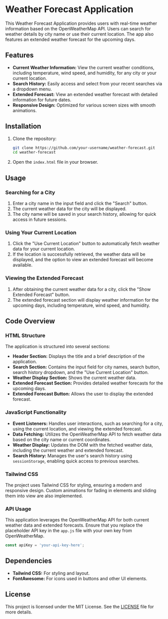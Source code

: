
# Weather Forecast Application

This Weather Forecast Application provides users with real-time weather information based on the OpenWeatherMap API. Users can search for weather details by city name or use their current location. The app also features an extended weather forecast for the upcoming days.

## Features

- **Current Weather Information:** View the current weather conditions, including temperature, wind speed, and humidity, for any city or your current location.
- **Search History:** Easily access and select from your recent searches via a dropdown menu.
- **Extended Forecast:** View an extended weather forecast with detailed information for future dates.
- **Responsive Design:** Optimized for various screen sizes with smooth animations.

## Installation

1. Clone the repository:

   ```bash
   git clone https://github.com/your-username/weather-forecast.git
   cd weather-forecast
   ```

2. Open the `index.html` file in your browser.

## Usage

### Searching for a City

1. Enter a city name in the input field and click the "Search" button. 
2. The current weather data for the city will be displayed.
3. The city name will be saved in your search history, allowing for quick access in future sessions.

### Using Your Current Location

1. Click the "Use Current Location" button to automatically fetch weather data for your current location.
2. If the location is successfully retrieved, the weather data will be displayed, and the option to view an extended forecast will become available.

### Viewing the Extended Forecast

1. After obtaining the current weather data for a city, click the "Show Extended Forecast" button.
2. The extended forecast section will display weather information for the upcoming days, including temperature, wind speed, and humidity.

## Code Overview

### HTML Structure

The application is structured into several sections:

- **Header Section:** Displays the title and a brief description of the application.
- **Search Section:** Contains the input field for city names, search button, search history dropdown, and the "Use Current Location" button.
- **Weather Display Section:** Shows the current weather data.
- **Extended Forecast Section:** Provides detailed weather forecasts for the upcoming days.
- **Extended Forecast Button:** Allows the user to display the extended forecast.

### JavaScript Functionality

- **Event Listeners:** Handles user interactions, such as searching for a city, using the current location, and viewing the extended forecast.
- **Data Fetching:** Utilizes the OpenWeatherMap API to fetch weather data based on the city name or current coordinates.
- **Weather Display:** Updates the DOM with the fetched weather data, including the current weather and extended forecast.
- **Search History:** Manages the user's search history using `sessionStorage`, enabling quick access to previous searches.

### Tailwind CSS

The project uses Tailwind CSS for styling, ensuring a modern and responsive design. Custom animations for fading in elements and sliding them into view are also implemented.

### API Usage

This application leverages the OpenWeatherMap API for both current weather data and extended forecasts. Ensure that you replace the placeholder API key in the `app.js` file with your own key from OpenWeatherMap.

```javascript
const apiKey = 'your-api-key-here';
```

## Dependencies

- **Tailwind CSS:** For styling and layout.
- **FontAwesome:** For icons used in buttons and other UI elements.

## License

This project is licensed under the MIT License. See the [LICENSE](LICENSE) file for more details.
